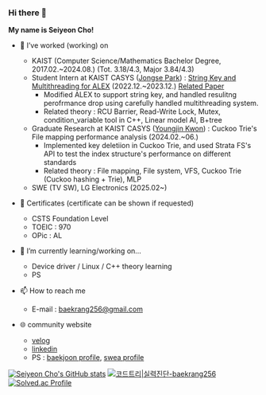 ### Hi there 👋
**My name is Seiyeon Cho!**

- 🔭 I’ve worked (working) on
  - KAIST (Computer Science/Mathematics Bachelor Degree, 2017.02.~2024.08.) (Tot. 3.18/4.3, Major 3.84/4.3)
  - Student Intern at KAIST CASYS ([Jongse Park](https://jongse-park.github.io/)) : [String Key and Multithreading for ALEX](https://github.com/baekrang256/ALEX) (2022.12.~2023.12.) [Related Paper](https://arxiv.org/abs/2403.11472)
     - Modified ALEX to support string key, and handled resulitng perofrmance drop using carefully handled multithreading system.
     - Related theory : RCU Barrier, Read-Write Lock, Mutex, condition_variable tool in C++, Linear model AI, B+tree
  - Graduate Research at KAIST CASYS ([Youngjin Kwon](https://sites.google.com/view/yjkwon/home)) : Cuckoo Trie's File mapping performance analysis (2024.02.~06.)
     - Implemented key deletiion in Cuckoo Trie, and used Strata FS's API to test the index structure's performance on different standards
     - Related theory : File mapping, File system, VFS, Cuckoo Trie (Cuckoo hashing + Trie), MLP
  - SWE (TV SW), LG Electronics (2025.02~)

- 📜 Certificates (certificate can be shown if requested)
  - CSTS Foundation Level
  - TOEIC : 970 
  - OPic : AL
    
- 🌱 I’m currently learning/working on...
  - Device driver / Linux / C++ theory learning
  - PS
  
- 📫 How to reach me
  - E-mail : baekrang256@gmail.com
  
- 🌐 community website
  - [velog](https://velog.io/@baekrang256/posts)
  - [linkedin](https://www.linkedin.com/in/seiyeon-cho-818607290)
  - PS : [baekjoon profile](https://www.acmicpc.net/user/dylon133), [swea profile](https://swexpertacademy.com/main/userpage/userInformation.do)

[![Seiyeon Cho's GitHub stats](https://github-readme-stats.vercel.app/api?username=baekrang256)](https://github.com/anuraghazra/github-readme-stats)
[![코드트리|실력진단-baekrang256](https://banner.codetree.ai/v1/banner/baekrang256)](https://www.codetree.ai/profiles/baekrang256)
[![Solved.ac Profile](http://mazassumnida.wtf/api/generate_badge?boj=dylon133)](https://solved.ac/dylon133)
